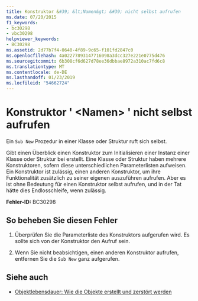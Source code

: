 ```yaml
---
title: Konstruktor &#39; &lt;Namen&gt; &#39; nicht selbst aufrufen
ms.date: 07/20/2015
f1_keywords:
- bc30298
- vbc30298
helpviewer_keywords:
- BC30298
ms.assetid: 2d77b7f4-0640-4f89-9c65-f101fd2847c0
ms.openlocfilehash: 4a02277893147716098a3dcc327e221e0775d476
ms.sourcegitcommit: 6b308cf6d627d78ee36dbbae8972a310ac7fd6c8
ms.translationtype: MT
ms.contentlocale: de-DE
ms.lasthandoff: 01/23/2019
ms.locfileid: "54662724"
---
```

# <a name="constructor-39ltnamegt39-cannot-call-itself"></a>Konstruktor &#39; &lt;Namen&gt; &#39; nicht selbst aufrufen
Ein `Sub New` Prozedur in einer Klasse oder Struktur ruft sich selbst.  
  
 Gibt einen Überblick einen Konstruktor zum Initialisieren einer Instanz einer Klasse oder Struktur bei erstellt. Eine Klasse oder Struktur haben mehrere Konstruktoren, sofern diese unterschiedlichen Parameterlisten aufweisen. Ein Konstruktor ist zulässig, einen anderen Konstruktor, um ihre Funktionalität zusätzlich zu seiner eigenen auszuführen aufrufen. Aber es ist ohne Bedeutung für einen Konstruktor selbst aufrufen, und in der Tat hätte dies Endlosschleife, wenn zulässig.  
  
 **Fehler-ID:** BC30298  
  
## <a name="to-correct-this-error"></a>So beheben Sie diesen Fehler  
  
1.  Überprüfen Sie die Parameterliste des Konstruktors aufgerufen wird. Es sollte sich von der Konstruktor den Aufruf sein.  
  
2.  Wenn Sie nicht beabsichtigen, einen anderen Konstruktor aufrufen, entfernen Sie die `Sub New` ganz aufgerufen.  
  
## <a name="see-also"></a>Siehe auch
- [Objektlebensdauer: Wie die Objekte erstellt und zerstört werden](../../../visual-basic/programming-guide/language-features/objects-and-classes/object-lifetime-how-objects-are-created-and-destroyed.md)
